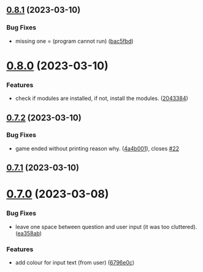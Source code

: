 ## [0.8.1](https://github.com/KendallDoesCoding/Choose-Your-Own-Adventure-Game/compare/v0.8.0...v0.8.1) (2023-03-10)


### Bug Fixes

* missing one = (program cannot run) ([bac5fbd](https://github.com/KendallDoesCoding/Choose-Your-Own-Adventure-Game/commit/bac5fbdf3125876a257e735533a43ccd51a148c4))



# [0.8.0](https://github.com/KendallDoesCoding/Choose-Your-Own-Adventure-Game/compare/v0.7.2...v0.8.0) (2023-03-10)


### Features

* check if modules are installed, if not, install the modules. ([2043384](https://github.com/KendallDoesCoding/Choose-Your-Own-Adventure-Game/commit/204338490c9fbaa4d6996319f765696f1c7b0391))



## [0.7.2](https://github.com/KendallDoesCoding/Choose-Your-Own-Adventure-Game/compare/v0.7.1...v0.7.2) (2023-03-10)


### Bug Fixes

* game ended without printing reason why. ([4a4b001](https://github.com/KendallDoesCoding/Choose-Your-Own-Adventure-Game/commit/4a4b001e53abaaef509a9020304dde198ddd3931)), closes [#22](https://github.com/KendallDoesCoding/Choose-Your-Own-Adventure-Game/issues/22)



## [0.7.1](https://github.com/KendallDoesCoding/Choose-Your-Own-Adventure-Game/compare/v0.7.0...v0.7.1) (2023-03-10)



# [0.7.0](https://github.com/KendallDoesCoding/Choose-Your-Own-Adventure-Game/compare/v0.6.1...v0.7.0) (2023-03-08)


### Bug Fixes

* leave one space between question and user input (it was too cluttered). ([ea358ab](https://github.com/KendallDoesCoding/Choose-Your-Own-Adventure-Game/commit/ea358ab27b044857d99ac2d0c2d6d6a482aa838c))


### Features

* add colour for input text (from user) ([6796e0c](https://github.com/KendallDoesCoding/Choose-Your-Own-Adventure-Game/commit/6796e0caecd69aaf34363edc15ae4f319f130ad7))




